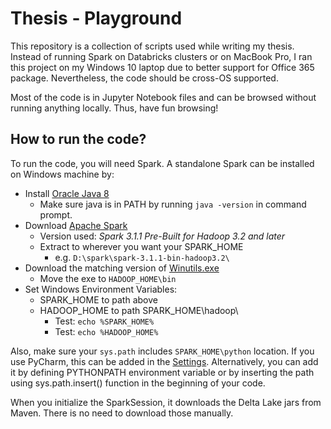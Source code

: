 # Thesis - Playground

This repository is a collection of scripts used while writing my thesis. Instead of running Spark on Databricks clusters or on MacBook Pro, I ran this project on my Windows 10 laptop due to better support for Office 365 package. Nevertheless, the code should be cross-OS supported.

Most of the code is in Jupyter Notebook files and can be browsed without running anything locally. Thus, have fun browsing!

## How to run the code?

To run the code, you will need Spark. A standalone Spark can be installed on Windows machine by:
* Install [Oracle Java 8](https://java.com/en/download/)
  * Make sure java is in PATH by running `java -version` in command prompt.
* Download [Apache Spark](https://spark.apache.org/downloads.html)
  * Version used: *Spark 3.1.1 Pre-Built for Hadoop 3.2 and later*
  * Extract to wherever you want your SPARK_HOME 
    * e.g. `D:\spark\spark-3.1.1-bin-hadoop3.2\`
* Download the matching version of [Winutils.exe](https://github.com/cdarlint/winutils/tree/master/hadoop-3.2.1/bin)
  * Move the exe to `HADOOP_HOME\bin`
* Set Windows Environment Variables: 
  * SPARK_HOME to path above
  * HADOOP_HOME to path SPARK_HOME\hadoop\
    * Test: `echo %SPARK_HOME%`
    * Test: `echo %HADOOP_HOME%`

Also, make sure your `sys.path` includes `SPARK_HOME\python` location. If you use PyCharm, this can be added in the [Settings](https://www.jetbrains.com/help/pycharm/installing-uninstalling-and-reloading-interpreter-paths.html). Alternatively, you can add it by defining PYTHONPATH environment variable or by inserting the path using sys.path.insert() function in the beginning of your code.

When you initialize the SparkSession, it downloads the Delta Lake jars from Maven. There is no need to download those manually.